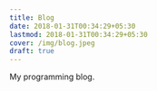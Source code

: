 ```yaml
---
title: Blog
date: 2018-01-31T00:34:29+05:30
lastmod: 2018-01-31T00:34:29+05:30
cover: /img/blog.jpeg
draft: true
---
```

My programming blog.
<!--more-->
